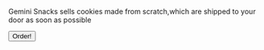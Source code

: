 Gemini Snacks sells cookies made from scratch,which are shipped to your door <bold> as soon as possible


<button type="button" onclick="alert('What a acheivment!')">Order!</button>
